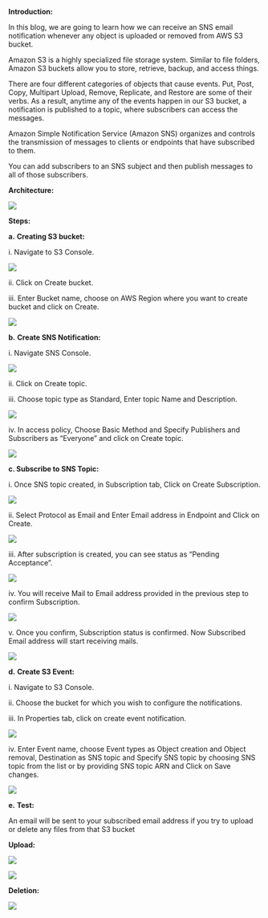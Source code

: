 
**Introduction:**

In this blog, we are going to learn how we can receive an SNS email notification whenever any object is uploaded or removed from AWS S3 bucket.

Amazon S3 is a highly specialized file storage system. Similar to file folders, Amazon S3 buckets allow you to store, retrieve, backup, and access things.

There are four different categories of objects that cause events. Put, Post, Copy, Multipart Upload, Remove, Replicate, and Restore are some of their verbs. As a result, anytime any of the events happen in our S3 bucket, a notification is published to a topic, where subscribers can access the messages.

Amazon Simple Notification Service (Amazon SNS) organizes and controls the transmission of messages to clients or endpoints that have subscribed to them.

You can add subscribers to an SNS subject and then publish messages to all of those subscribers.

**Architecture:**

![](https://miro.medium.com/v2/resize:fit:1250/1*avUQWm8fpCJYaeXkT3ww5g.png)

**Steps:**

**a.** **Creating S3 bucket:**

i. Navigate to S3 Console.

![](https://miro.medium.com/v2/resize:fit:875/1*H-bXgyKgjMDPHv5W6PR_lw.png)

ii. Click on Create bucket.

iii. Enter Bucket name, choose on AWS Region where you want to create bucket and click on Create.

![](https://miro.medium.com/v2/resize:fit:875/1*Hpl3VFjzvmu4Cl5L74sTjg.png)

**b.** **Create SNS Notification:**

i. Navigate SNS Console.

![](https://miro.medium.com/v2/resize:fit:875/1*bSVuTFubxCQ53cViV45J2A.png)

ii. Click on Create topic.

iii. Choose topic type as Standard, Enter topic Name and Description.

![](https://miro.medium.com/v2/resize:fit:813/1*3Ny45wDFZ96oyQCv6h7c3Q.png)

iv. In access policy, Choose Basic Method and Specify Publishers and Subscribers as “Everyone” and click on Create topic.

![](https://miro.medium.com/v2/resize:fit:875/1*hfS32Nw7HjznU_3aMeO7Ww.png)

**c. Subscribe to SNS Topic:**

i. Once SNS topic created, in Subscription tab, Click on Create Subscription.

![](https://miro.medium.com/v2/resize:fit:875/1*soPUqCbA3IMjmiCYP-ztWg.png)

ii. Select Protocol as Email and Enter Email address in Endpoint and Click on Create.

![](https://miro.medium.com/v2/resize:fit:875/1*C3lntD38j9dh9AivsMmiEQ.png)

iii. After subscription is created, you can see status as “Pending Acceptance”.

![](https://miro.medium.com/v2/resize:fit:875/1*ovjTOt9FpDeL7LUfzdud0A.png)

iv. You will receive Mail to Email address provided in the previous step to confirm Subscription.

![](https://miro.medium.com/v2/resize:fit:875/1*clplIwvwjZeRwyRKHl3OJg.png)

v. Once you confirm, Subscription status is confirmed. Now Subscribed Email address will start receiving mails.

![](https://miro.medium.com/v2/resize:fit:875/1*qdgpXnYMlRSZaqLhwck0gw.png)

**d.** **Create S3 Event:**

i. Navigate to S3 Console.

ii. Choose the bucket for which you wish to configure the notifications.

iii. In Properties tab, click on create event notification.

![](https://miro.medium.com/v2/resize:fit:875/1*Zve0gq9gvst-mnAL4fxOow.png)

iv. Enter Event name, choose Event types as Object creation and Object removal, Destination as SNS topic and Specify SNS topic by choosing SNS topic from the list or by providing SNS topic ARN and Click on Save changes.

![](https://miro.medium.com/v2/resize:fit:875/1*wZZIsz2voqDuJUD3LqWgcw.png)

**e.** **Test:**

An email will be sent to your subscribed email address if you try to upload or delete any files from that S3 bucket

**Upload:**

![](https://miro.medium.com/v2/resize:fit:875/1*0lTSdyN16-GamN87MZku1w.png)

![](https://miro.medium.com/v2/resize:fit:875/1*w3jSKEigQB3-DzF_KCmg_g.png)

**Deletion:**

![](https://miro.medium.com/v2/resize:fit:875/1*YsLBwfUQlm0NxvzTPutxPA.png)